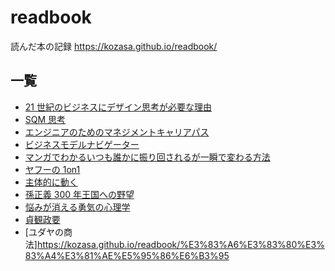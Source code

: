 # readbook

読んだ本の記録
https://kozasa.github.io/readbook/

## 一覧

- [21 世紀のビジネスにデザイン思考が必要な理由](https://kozasa.github.io/readbook/21%E4%B8%96%E7%B4%80%E3%81%AE%E3%83%93%E3%82%B8%E3%83%8D%E3%82%B9%E3%81%AB%E3%83%87%E3%82%B6%E3%82%A4%E3%83%B3%E6%80%9D%E8%80%83%E3%81%8C%E5%BF%85%E8%A6%81%E3%81%AA%E7%90%86%E7%94%B1.html)
- [SQM 思考](https://kozasa.github.io/readbook/SQM%E6%80%9D%E8%80%83.html)
- [エンジニアのためのマネジメントキャリアパス](https://kozasa.github.io/readbook/%E3%82%A8%E3%83%B3%E3%82%B8%E3%83%8B%E3%82%A2%E3%81%AE%E3%81%9F%E3%82%81%E3%81%AE%E3%83%9E%E3%83%8D%E3%82%B8%E3%83%A1%E3%83%B3%E3%83%88%E3%82%AD%E3%83%A3%E3%83%AA%E3%82%A2%E3%83%91%E3%82%B9.html)
- [ビジネスモデルナビゲーター](https://kozasa.github.io/readbook/%E3%83%93%E3%82%B8%E3%83%8D%E3%82%B9%E3%83%A2%E3%83%87%E3%83%AB%E3%83%8A%E3%83%93%E3%82%B2%E3%83%BC%E3%82%BF%E3%83%BC.html)
- [マンガでわかるいつも誰かに振り回されるが一瞬で変わる方法](https://kozasa.github.io/readbook/%E3%83%9E%E3%83%B3%E3%82%AC%E3%81%A7%E3%82%8F%E3%81%8B%E3%82%8B%E3%81%84%E3%81%A4%E3%82%82%E8%AA%B0%E3%81%8B%E3%81%AB%E6%8C%AF%E3%82%8A%E5%9B%9E%E3%81%95%E3%82%8C%E3%82%8B%E3%81%8C%E4%B8%80%E7%9E%AC%E3%81%A7%E5%A4%89%E3%82%8F%E3%82%8B%E6%96%B9%E6%B3%95.html)
- [ヤフーの 1on1](https://kozasa.github.io/readbook/%E3%83%A4%E3%83%95%E3%83%BC%E3%81%AE1on1)
- [主体的に動く](https://kozasa.github.io/readbook/%E4%B8%BB%E4%BD%93%E7%9A%84%E3%81%AB%E5%8B%95%E3%81%8F)
- [孫正義 300 年王国への野望](https://kozasa.github.io/readbook/%E5%AD%AB%E6%AD%A3%E7%BE%A9300%E5%B9%B4%E7%8E%8B%E5%9B%BD%E3%81%B8%E3%81%AE%E9%87%8E%E6%9C%9B)
- [悩みが消える勇気の心理学](https://kozasa.github.io/readbook/%E6%82%A9%E3%81%BF%E3%81%8C%E6%B6%88%E3%81%88%E3%82%8B%E5%8B%87%E6%B0%97%E3%81%AE%E5%BF%83%E7%90%86%E5%AD%A6)
- [貞観政要](https://kozasa.github.io/readbook/%E8%B2%9E%E8%A6%B3%E6%94%BF%E8%A6%81)
- [ユダヤの商法]https://kozasa.github.io/readbook/%E3%83%A6%E3%83%80%E3%83%A4%E3%81%AE%E5%95%86%E6%B3%95
